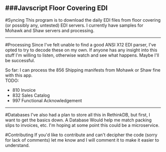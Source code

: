 ###Javscript Floor Covering EDI
---
#Syncing
This program is to download the daily EDI files from floor covering (or possibly any, untested) EDI servers.
I currently have samples for Mohawk and Shaw servers and processing.

---
#Processing
Since I've felt unable to find a good ANSI X12 EDI parser, I've opted to try to decode these on my own.
If anyone has any insight into this stuff I'm willing to listen, otherwise watch and see what happens.
Maybe I'll be successful.

So far: I can process the 856 Shipping manifests from Mohawk or Shaw fine with this app.  
TODO:

* 810 Invoice
* 832 Sales Catalog
* 997 Functional Acknowledgement

---
#Databases
I've also had a plan to store all this in RethinkDB, but first, I want to get the basics down.  A Database
Would help me match packing slips to invoices, etc.  I'm hoping at some point this could be a microservice.  

#Contributing
If you'd like to contribute and can't decipher the code (sorry for lack of comments) let me know and I
will comment it to make it easier to understand.